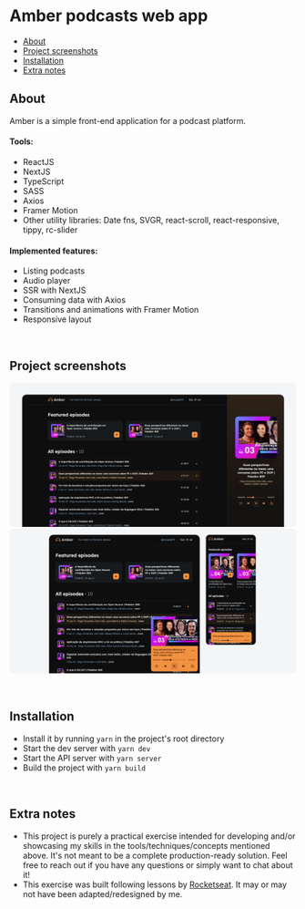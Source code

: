# Amber podcasts web app

* [About](#about)
* [Project screenshots](#project-screenshots)
* [Installation](#installation)
* [Extra notes](#extra-notes)

## About
Amber is a simple front-end application for a podcast platform.

#### Tools:

- ReactJS
- NextJS
- TypeScript
- SASS
- Axios
- Framer Motion
- Other utility libraries: Date fns, SVGR, react-scroll, react-responsive, tippy, rc-slider

#### Implemented features:

- Listing podcasts
- Audio player
- SSR with NextJS
- Consuming data with Axios
- Transitions and animations with Framer Motion
- Responsive layout

<br>

## Project screenshots

<img src=".github/project-screenshot-1.png"><br>
<img src=".github/project-screenshot-2.png"><br>

<br>

## Installation

- Install it by running `yarn` in the project's root directory
- Start the dev server with `yarn dev`
- Start the API server with `yarn server`
- Build the project with `yarn build`

<br>

## Extra notes

- This project is purely a practical exercise intended for developing and/or showcasing my skills in the tools/techniques/concepts mentioned above. It's not meant to be a complete production-ready solution. Feel free to reach out if you have any questions or simply want to chat about it!
- This exercise was built following lessons by [Rocketseat](https://www.rocketseat.com.br/). It may or may not have been adapted/redesigned by me.

